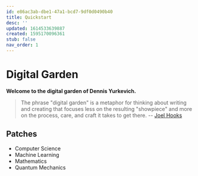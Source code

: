```yaml
---
id: e86ac3ab-dbe1-47a1-bcd7-9df0d0490b40
title: Quickstart
desc: ''
updated: 1614533639887
created: 1595170096361
stub: false
nav_order: 1
---
```


# Digital Garden

**Welcome to the digital garden of Dennis Yurkevich.**

> The phrase "digital garden" is a metaphor for thinking about writing and creating that focuses less on the resulting "showpiece" and more on the process, care, and craft it takes to get there. -- [Joel Hooks](https://joelhooks.com/digital-garden)

## Patches

- Computer Science
- Machine Learning
- Mathematics
- Quantum Mechanics
